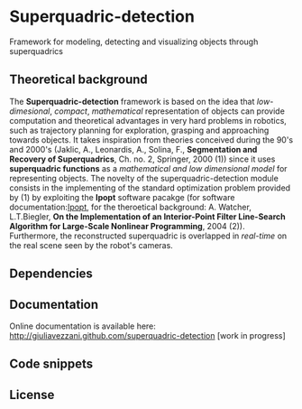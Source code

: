 # Superquadric-detection
Framework for modeling, detecting and visualizing objects through superquadrics 

## Theoretical background
The **Superquadric-detection** framework is based on the idea that _low-dimesional_, _compact_, _mathematical_ representation of objects
can provide computation and theoretical advantages in very hard problems in robotics, such as trajectory planning for exploration, grasping and approaching towards objects.
It takes inspiration from theories conceived during the 90's and 2000's (Jaklic, A., Leonardis, A., Solina, F., **Segmentation and Recovery of Superquadrics**, Ch. no.
2, Springer, 2000 (1)) since it uses **superquadric functions** as a _mathematical and low dimensional model_ for representing objects. The novelty of the superquadric-detection module consists in the implementing of the standard optimization problem provided by (1) by exploiting the **Ipopt** software pacakge (for software documentation:[Ipopt](https://projects.coin-or.org/Ipopt), for the theroetical background: A. Watcher, L.T.Biegler, **On the Implementation of an Interior-Point Filter Line-Search
Algorithm for Large-Scale Nonlinear Programming**, 2004 (2)). Furthermore, the reconstructed superquadric is overlapped in _real-time_ on the real scene seen by the robot's cameras.

## Dependencies

## Documentation
Online documentation is available here:  http://giuliavezzani.github.com/superquadric-detection [work in progress]

## Code snippets

## License
